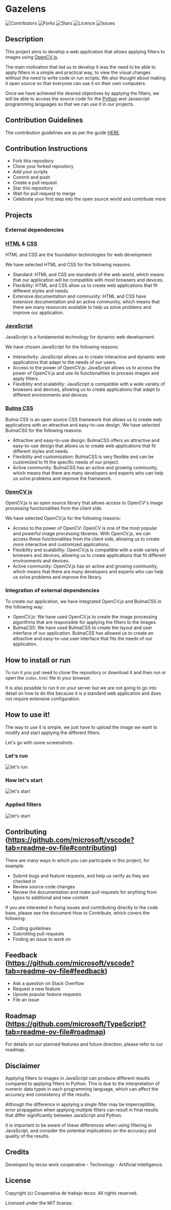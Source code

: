 # Gazelens

![Contributors](https://img.shields.io/github/contributors/tecsocoop/gazelens?style=plastic)
![Forks](https://img.shields.io/github/forks/tecsocoop/gazelens)
![Stars](https://img.shields.io/github/stars/tecsocoop/gazelens)
![Licence](https://img.shields.io/github/license/tecsocoop/gazelens)
![Issues](https://img.shields.io/github/issues/tecsocoop/gazelens)

## Description

This project aims to develop a web application that allows applying filters to images using [OpenCV js](https://docs.opencv.org/4.x/d5/d10/tutorial_js_root.html).

The main motivation that led us to develop it was the need to be able to apply filters in a simple and practical way, to view the visual changes without the need to write code or run scripts. We also thought about making it open source so that everyone can use it on their own computers.

Once we have achieved the desired objectives by applying the filters, we will be able to access the source code for the [Python](https://www.python.org/) and Javascript programming languages ​​so that we can use it in our projects.

## Contribution Guidelines

The contribution guidelines are as per the
guide [HERE](https://github.com/tecsocoop/gazelens/blob/main/CONTRIBUTING.md).

## Contribution Instructions

- Fork this repository
- Clone your forked repository
- Add your scripts
- Commit and push
- Create a pull request
- Star this repository
- Wait for pull request to merge
- Celebrate your first step into the open source world and contribute more

## Projects

### External dependencies

### [HTML](https://html.spec.whatwg.org/) & [CSS](https://www.w3.org/Style/CSS/specs.en.html)

HTML and CSS are the foundation technologies for web development.

We have selected HTML and CSS for the following reasons:

- Standard: HTML and CSS are standards of the web world, which means that our application will be compatible with most browsers and devices.
- Flexibility: HTML and CSS allow us to create web applications that fit different styles and needs.
- Extensive documentation and community: HTML and CSS have extensive documentation and an active community, which means that there are many resources available to help us solve problems and improve our application.

### [JavaScript](https://ecma-international.org/technical-committees/tc39/)

JavaScript is a fundamental technology for dynamic web development.

We have chosen JavaScript for the following reasons:

- Interactivity: JavaScript allows us to create interactive and dynamic web applications that adapt to the needs of our users.
- Access to the power of OpenCV.js: JavaScript allows us to access the power of OpenCV.js and use its functionalities to process images and apply filters.
- Flexibility and scalability: JavaScript is compatible with a wide variety of browsers and devices, allowing us to create applications that adapt to different environments and devices.

### [Bulma CSS](https://bulma.io/)

Bulma CSS is an open source CSS framework that allows us to create web applications with an attractive and easy-to-use design. We have selected BulmaCSS for the following reasons:

- Attractive and easy-to-use design: BulmaCSS offers an attractive and easy-to-use design that allows us to create web applications that fit different styles and needs.
- Flexibility and customization: BulmaCSS is very flexible and can be customized to fit the specific needs of our project.
- Active community: BulmaCSS has an active and growing community, which means that there are many developers and experts who can help us solve problems and improve the framework.

### [OpenCV js](https://docs.opencv.org/4.x/d5/d10/tutorial_js_root.html)

OpenCV.js is an open source library that allows access to OpenCV's image processing functionalities from the client side.

We have selected OpenCV.js for the following reasons:

- Access to the power of OpenCV: OpenCV is one of the most popular and powerful image processing libraries. With OpenCV.js, we can access these functionalities from the client side, allowing us to create more interactive and customized applications.
- Flexibility and scalability: OpenCV.js is compatible with a wide variety of browsers and devices, allowing us to create applications that fit different environments and devices.
- Active community: OpenCV.js has an active and growing community, which means that there are many developers and experts who can help us solve problems and improve the library.

### Integration of external dependencies

To create our application, we have integrated OpenCV.js and BulmaCSS in the following way:

- OpenCV.js: We have used OpenCV.js to create the image processing algorithms that are responsible for applying the filters to the images.
- BulmaCSS: We have used BulmaCSS to create the layout and user interface of our application. BulmaCSS has allowed us to create an attractive and easy-to-use user interface that fits the needs of our application.

## How to install or run

To run it you just need to clone the repository or download it and then run or open the `index.html` file in your browser.

It is also possible to run it on your server but we are not going to go into detail on how to do this because it is a standard web application and does not require extensive configuration.

## How to use it!

The way to use it is simple, we just have to upload the image we want to modify and start applying the different filters.

Let's go with some screenshots.

### Let's run

![let's run](docs/img/01_start.png)

### Now let's start

![let's start](docs/img/02_working.png)

### Applied filters

![let's start](docs/img/02_working.png)

## Contributing (https://github.com/microsoft/vscode?tab=readme-ov-file#contributing)

There are many ways in which you can participate in this project, for example:

- Submit bugs and feature requests, and help us verify as they are checked in
- Review source code changes
- Review the documentation and make pull requests for anything from typos to additional and new content

If you are interested in fixing issues and contributing directly to the code base, please see the document How to Contribute, which covers the following:

- Coding guidelines
- Submitting pull requests
- Finding an issue to work on

## Feedback (https://github.com/microsoft/vscode?tab=readme-ov-file#feedback)

- Ask a question on Stack Overflow
- Request a new feature
- Upvote popular feature requests
- File an issue

## Roadmap (https://github.com/microsoft/TypeScript?tab=readme-ov-file#roadmap)

For details on our planned features and future direction, please refer to our roadmap.

## Disclaimer

Applying filters to images in JavaScript can produce different results compared to applying filters in Python. This is due to the interpretation of numeric data types in each programming language, which can affect the accuracy and consistency of the results.

Although the difference in applying a single filter may be imperceptible, error propagation when applying multiple filters can result in final results that differ significantly between JavaScript and Python.

It is important to be aware of these differences when using filtering in JavaScript, and consider the potential implications on the accuracy and quality of the results.

## Credits

Developed by tecso work cooperative - Technology - Artificial Intelligence.

## License

Copyright (c) Cooperativa de trabajo tecso. All rights reserved.

Licensed under the MIT license.
